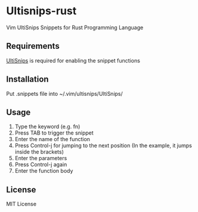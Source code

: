 Ultisnips-rust
==============

Vim UltiSnips Snippets for Rust Programming Language

Requirements
------------
[UltiSnips](https://github.com/SirVer/ultisnips) is required for enabling the snippet functions

Installation
------------
Put .snippets file into ~/.vim/ultisnips/UltiSnips/

Usage
-----
1. Type the keyword (e.g. fn)
2. Press TAB to trigger the snippet
3. Enter the name of the function
4. Press Control-j for jumping to the next position (In the example, it jumps inside the brackets)
5. Enter the parameters
6. Press Control-j again
7. Enter the function body

License
-------
MIT License
